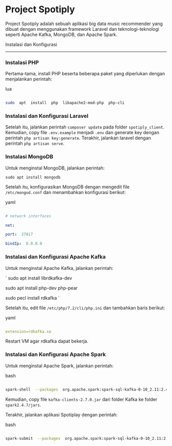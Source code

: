 # Project Spotiply

Project Spotiply adalah sebuah aplikasi big data music recommender yang dibuat dengan menggunakan framework Laravel dan teknologi-teknologi seperti Apache Kafka, MongoDB, dan Apache Spark.

Instalasi dan Konfigurasi

-------------------------

  

### Instalasi PHP

  

Pertama-tama, install PHP beserta beberapa paket yang diperlukan dengan menjalankan perintah:

  

lua

  

```bash

sudo  apt  install  php  libapache2-mod-php  php-cli

```

  

### Instalasi dan Konfigurasi Laravel

  

Setelah itu, jalankan perintah `composer update` pada folder `spotiply_client`. Kemudian, copy file `.env.example` menjadi `.env` dan generate key dengan perintah `php artisan key:generate`. Terakhir, jalankan laravel dengan perintah `php artisan serve`.

  

### Instalasi MongoDB

  

Untuk menginstal MongoDB, jalankan perintah:

  

`sudo apt install mongodb`

  

Setelah itu, konfigurasikan MongoDB dengan mengedit file `/etc/mongod.conf` dan menambahkan konfigurasi berikut:

  

yaml

  

```yaml

# network interfaces

net:

port:  27017

bindIp:  0.0.0.0

```

  

### Instalasi dan Konfigurasi Apache Kafka

  

Untuk menginstal Apache Kafka, jalankan perintah:

  

`
sudo apt install librdkafka-dev 

sudo apt install php-dev php-pear 

sudo pecl install rdkafka
`

  

Setelah itu, edit file `/etc/php/7.2/cli/php.ini` dan tambahkan baris berikut:

  

yaml

  

```yaml

extension=rdkafka.so

```

  

Restart VM agar rdkafka dapat bekerja.

  

### Instalasi dan Konfigurasi Apache Spark

  

Untuk menginstal Apache Spark, jalankan perintah:

  

bash

  

```bash

spark-shell  --packages  org.apache.spark:spark-sql-kafka-0-10_2.11:2.4.7

```

  

Kemudian, copy file `kafka-clients-2.7.0.jar` dari folder Kafka ke folder `spark2.4.7/jars`.

  

Terakhir, jalankan aplikasi Spotiplay dengan perintah:

  

bash

  

```bash

spark-submit  --packages  org.apache.spark:spark-sql-kafka-0-10_2.11:2.4.7  spotiplay_latest_played_consumer.py

```